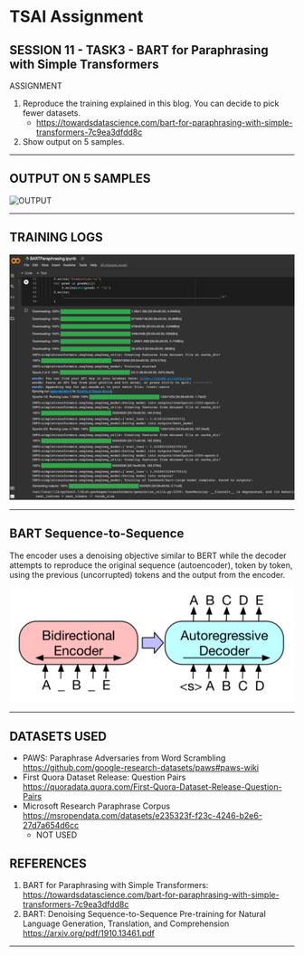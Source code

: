 # TSAI Assignment

## SESSION 11 - TASK3 - BART for Paraphrasing with Simple Transformers

ASSIGNMENT

1. Reproduce the training explained in this blog. You can decide to pick fewer datasets.
   - <https://towardsdatascience.com/bart-for-paraphrasing-with-simple-transformers-7c9ea3dfdd8c>
2. Show output on 5 samples.

---

## OUTPUT ON 5 SAMPLES

![OUTPUT](assets/output.png)

---

## TRAINING LOGS

![logs](assets/training_logs.png)

---

## BART Sequence-to-Sequence

The encoder uses a denoising objective similar to BERT while the decoder attempts to reproduce the original sequence (autoencoder), token by token, using the previous (uncorrupted) tokens and the output from the encoder.

![BART](assets/BART.png)

---

## DATASETS USED

- PAWS: Paraphrase Adversaries from Word Scrambling <https://github.com/google-research-datasets/paws#paws-wiki>
- First Quora Dataset Release: Question Pairs <https://quoradata.quora.com/First-Quora-Dataset-Release-Question-Pairs>
- Microsoft Research Paraphrase Corpus
  <https://msropendata.com/datasets/e235323f-f23c-4246-b2e6-27d7a654d6cc>
  - NOT USED

## REFERENCES

1. BART for Paraphrasing with Simple Transformers: <https://towardsdatascience.com/bart-for-paraphrasing-with-simple-transformers-7c9ea3dfdd8c>
2. BART: Denoising Sequence-to-Sequence Pre-training for Natural Language Generation, Translation, and Comprehension <https://arxiv.org/pdf/1910.13461.pdf>

---
